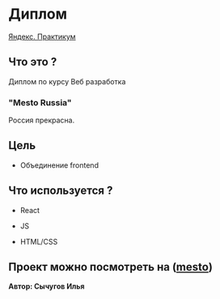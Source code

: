 # Диплом
[Яндекс. Практикум](https://praktikum.yandex.ru)

## Что это ?
Диплом по курсу Веб разработка

### "Mesto Russia"
Россия прекрасна.

## Цель
* Объединение frontend

## Что используется ?

* React

* JS

* HTML/CSS

Проект можно посмотреть на ([mesto](https://ilya.ru/))
-----
**Автор: Сычугов Илья**